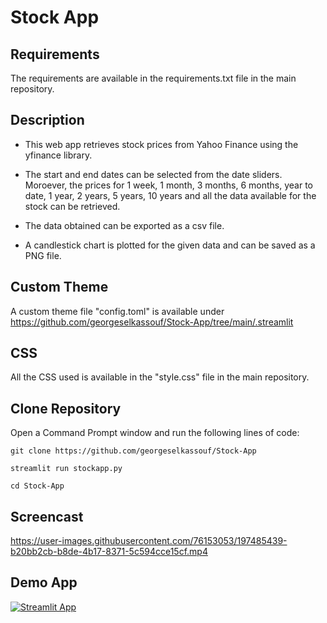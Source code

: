 # Stock App

## Requirements

The requirements are available in the requirements.txt file in the main repository.


## Description

* This web app retrieves stock prices from Yahoo Finance using the yfinance library.

* The start and end dates can be selected from the date sliders. Moroever, the prices for 1 week, 1 month, 3 months, 6 months, year to date, 1 year, 2 years, 5 years, 10 years and all the data available for the stock can be retrieved.

* The data obtained can be exported as a csv file.

* A candlestick chart is plotted for the given data and can be saved as a PNG file.

## Custom Theme

A custom theme file "config.toml" is available under https://github.com/georgeselkassouf/Stock-App/tree/main/.streamlit


## CSS

All the CSS used is available in the "style.css" file in the main repository.


## Clone Repository

Open a Command Prompt window and run the following lines of code:

`git clone https://github.com/georgeselkassouf/Stock-App`

 `streamlit run stockapp.py`
 
 `cd Stock-App`
 
 
 ## Screencast

https://user-images.githubusercontent.com/76153053/197485439-b20bb2cb-b8de-4b17-8371-5c594cce15cf.mp4


## Demo App

[![Streamlit App](https://static.streamlit.io/badges/streamlit_badge_black_white.svg)](https://georgeselkassouf-stock-app-stockapp-y3n825.streamlitapp.com/)
